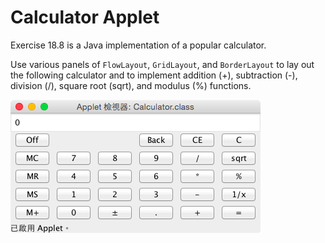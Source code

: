 # Calculator Applet
Exercise 18.8 is a Java implementation of a popular calculator.
>
Use various panels of `FlowLayout`, `GridLayout`, and `BorderLayout` to lay out the following calculator and to implement addition (+), subtraction (-), division (/), square root (sqrt), and modulus (%) functions.

![](demo.png)